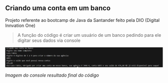 ## Criando uma conta em um banco

Projeto referente ao bootcamp de Java da Santander feito pela DIO (Digital Innvation One)

>A função do código é criar um usuário de um banco pedindo para ele digitar seus dados via console 

![Imagem do console resultado final do código](image.png)

_Imagem do console resultado final do código_
